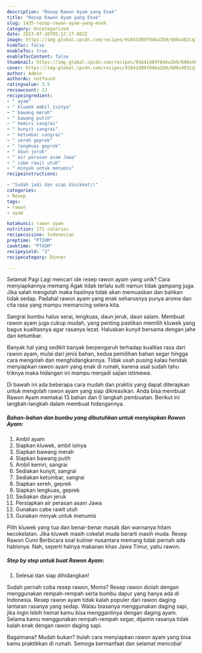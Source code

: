```yaml
---
description: "Resep Rawon Ayam yang Enak"
title: "Resep Rawon Ayam yang Enak"
slug: 1435-resep-rawon-ayam-yang-enak
category: Uncategorized
date: 2023-07-26T05:12:17.082Z
image: https://img-global.cpcdn.com/recipes/91641d89f846a2b9/680x482cq70/rawon-ayam-foto-resep-utama.jpg
hideToc: false
enableToc: true
enableTocContent: false
thumbnail: https://img-global.cpcdn.com/recipes/91641d89f846a2b9/680x482cq70/rawon-ayam-foto-resep-utama.jpg
cover: https://img-global.cpcdn.com/recipes/91641d89f846a2b9/680x482cq70/rawon-ayam-foto-resep-utama.jpg
author: Admin
authorAv: notfound
ratingvalue: 3.5
reviewcount: 23
recipeingredient:
- " ayam"
- " kluwek ambil isinya"
- " bawang merah"
- " bawang putih"
- " kemiri sangrai"
- " kunyit sangrai"
- " ketumbar sangrai"
- " sereh geprek"
- " lengkuas geprek"
- " daun jeruk"
- " air perasan asam Jawa"
- " cabe rawit utuh"
- " minyak untuk menumis"
recipeinstructions:

- "Sudah jadi dan siap dinikmati!"
categories:
- Resep
tags:
- rawon
- ayam

katakunci: rawon ayam 
nutrition: 271 calories
recipecuisine: Indonesian
preptime: "PT20M"
cooktime: "PT45M"
recipeyield: "3"
recipecategory: Dinner

---
```



Selamat Pagi Lagi mencari ide resep rawon ayam yang unik? Cara menyiapkannya memang Agak tidak terlalu sulit namun tidak gampang juga. Jika salah mengolah maka hasilnya tidak akan memuaskan dan bahkan tidak sedap. Padahal rawon ayam yang enak seharusnya punya aroma dan cita rasa yang mampu memancing selera kita.


Sangrai bumbu halus serai, lengkuas, daun jeruk, daun salam. Membuat rawon ayam juga cukup mudah, yang penting pastikan memilih kluwek yang bagus kualitasnya agar rasanya lezat. Haluskan kunyit bersama dengan jahe dan ketumbar.

Banyak hal yang sedikit banyak berpengaruh terhadap kualitas rasa dari rawon ayam, mulai dari jenis bahan, kedua pemilihan bahan segar hingga cara mengolah dan menghidangkannya. Tidak usah pusing kalau hendak menyiapkan rawon ayam yang enak di rumah, karena asal sudah tahu triknya maka hidangan ini mampu menjadi sajian istimewa.


Di bawah ini ada beberapa cara mudah dan praktis yang dapat diterapkan untuk mengolah rawon ayam yang siap dikreasikan. Anda bisa membuat Rawon Ayam memakai 13 bahan dan 0 langkah pembuatan. Berikut ini langkah-langkah dalam membuat hidangannya.

<!--inarticleads1-->

##### Bahan-bahan dan bumbu yang dibutuhkan untuk menyiapkan Rawon Ayam:

1. Ambil  ayam
1. Siapkan  kluwek, ambil isinya
1. Siapkan  bawang merah
1. Siapkan  bawang putih
1. Ambil  kemiri, sangrai
1. Sediakan  kunyit, sangrai
1. Sediakan  ketumbar, sangrai
1. Siapkan  sereh, geprek
1. Siapkan  lengkuas, geprek
1. Sediakan  daun jeruk
1. Persiapkan  air perasan asam Jawa
1. Gunakan  cabe rawit utuh
1. Gunakan  minyak untuk menumis


Pilih kluwek yang tua dan benar-benar masak dan warnanya hitam kecokelatan. Jika kluwek masih cokelat muda berarti masih muda. Resep Rawon Cumi Berbicara soal kuliner nusantara memang tidak pernah ada habisnya. Nah, seperti halnya makanan khas Jawa Timur, yaitu rawon. 

<!--inarticleads2-->

##### Step by step untuk buat Rawon Ayam:


1. Selesai dan siap dihidangkan!

Sudah pernah coba resep rawon, Moms? Resep rawon diolah dengan menggunakan rempah-rempah serta bumbu dapur yang hanya ada di Indonesia. Resep rawon ayam tidak kalah populer dari rawon daging lantaran rasanya yang sedap. Walau biasanya menggunakan daging sapi, jika ingin lebih hemat kamu bisa menggantinya dengan daging ayam. Selama kamu menggunakan rempah-rempah segar, dijamin rasanya tidak kalah enak dengan rawon daging sapi. 

Bagaimana? Mudah bukan? Itulah cara menyiapkan rawon ayam yang bisa kamu praktikkan di rumah. Semoga bermanfaat dan selamat mencoba!
